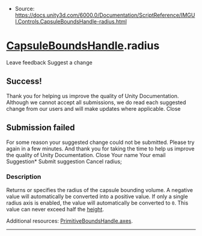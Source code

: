 * Source: https://docs.unity3d.com/6000.0/Documentation/ScriptReference/IMGUI.Controls.CapsuleBoundsHandle-radius.html

#  [CapsuleBoundsHandle](https://docs.unity3d.com/6000.0/Documentation/ScriptReference/IMGUI.Controls.CapsuleBoundsHandle.html).radius
Leave feedback
Suggest a change
## Success!
Thank you for helping us improve the quality of Unity Documentation. Although we cannot accept all submissions, we do read each suggested change from our users and will make updates where applicable.
Close
## Submission failed
For some reason your suggested change could not be submitted. Please <a>try again</a> in a few minutes. And thank you for taking the time to help us improve the quality of Unity Documentation.
Close
Your name Your email Suggestion* Submit suggestion
Cancel
radius; 
### Description
Returns or specifies the radius of the capsule bounding volume.
A negative value will automatically be converted into a positive value. If only a single radius axis is enabled, the value will automatically be converted to `0`. This value can never exceed half the [height](https://docs.unity3d.com/6000.0/Documentation/ScriptReference/IMGUI.Controls.CapsuleBoundsHandle-height.html).  
  
Additional resources: [PrimitiveBoundsHandle.axes](https://docs.unity3d.com/6000.0/Documentation/ScriptReference/IMGUI.Controls.PrimitiveBoundsHandle-axes.html).
* * *
